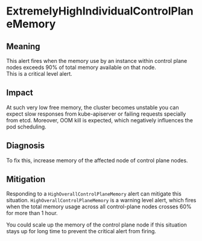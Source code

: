 # ExtremelyHighIndividualControlPlaneMemory

## Meaning

This alert fires when the memory use by an instance within control plane
nodes exceeds 90% of total memory available on that node.  
This is a critical level alert.

## Impact

At such very low free memory, the cluster becomes unstable you can expect slow
responses from kube-apiserver or failing requests specially from etcd.
Moreover, OOM kill is expected, which negatively influences the pod scheduling.

## Diagnosis

To fix this, increase memory of the affected node of control plane nodes.

## Mitigation

Responding to a `HighOverallControlPlaneMemory` alert can mitigate this situation.
`HighOverallControlPlaneMemory` is a warning level alert, which fires
when the total memory usage across all
control-plane nodes crosses 60% for more than 1 hour.

You could scale up the memory of the control plane node if this situation
stays up for long time to prevent the critical alert from firing.
